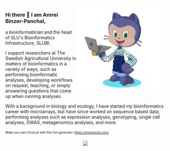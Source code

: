 <img align="right" src="octocat-1720693885494.png" width="280">


### Hi there 👋 I am Amrei Binzer-Panchal,

a bioinformatician and the head of SLU's Bioinformatics Infrastructure, SLUBI. 


I support researchers at The Swedish Agricultural University in matters of bioinformatics in a variety of ways, such as performing bioinformatic analyses, developing workflows on request, teaching, or simply answering questions that come up when running analyses. 

With a background in biology and ecology, I have started my bioinformatics career with microarrays, but have since worked on sequence based data, performing analyses such as expression analyses, genotyping, single cell analyses, GWAS, metagenomics analyses, and more.


<sub><sup>Make you own Octocat with this fun generator: https://myoctocat.com/</sup></sub>


<p align="center">
  <a href="https://skillicons.dev">
    <img src="https://skillicons.dev/icons?i=linux,git,docker,anaconda,md,vscode,latex,r,bash,cpp&theme=light" />
  </a>
</p>
